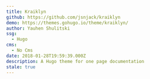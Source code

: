 ```yaml
---
title: Kraiklyn
github: https://github.com/jsnjack/kraiklyn
demo: https://themes.gohugo.io/theme/kraiklyn/
author: Yauhen Shulitski
ssg:
  - Hugo
cms:
  - No Cms
date: 2018-01-28T19:59:39.000Z
description: A Hugo theme for one page documentation
stale: true
---
```


